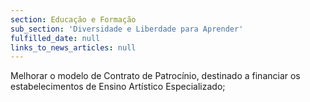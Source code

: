 ```yaml
---
section: Educação e Formação
sub_section: 'Diversidade e Liberdade para Aprender'
fulfilled_date: null
links_to_news_articles: null
---
```


Melhorar o modelo de Contrato de Patrocínio, destinado a financiar os estabelecimentos de Ensino Artístico Especializado;